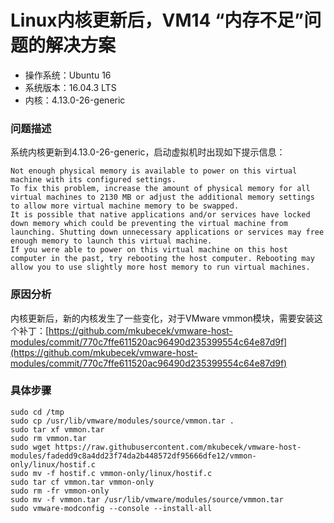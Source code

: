 # Linux内核更新后，VM14 “内存不足”问题的解决方案

- 操作系统：Ubuntu 16
- 系统版本：16.04.3 LTS
- 内核：4.13.0-26-generic

### 问题描述

系统内核更新到4.13.0-26-generic，启动虚拟机时出现如下提示信息：
```text
Not enough physical memory is available to power on this virtual machine with its configured settings.
To fix this problem, increase the amount of physical memory for all virtual machines to 2130 MB or adjust the additional memory settings to allow more virtual machine memory to be swapped.
It is possible that native applications and/or services have locked down memory which could be preventing the virtual machine from launching. Shutting down unnecessary applications or services may free enough memory to launch this virtual machine.
If you were able to power on this virtual machine on this host computer in the past, try rebooting the host computer. Rebooting may allow you to use slightly more host memory to run virtual machines.
```

### 原因分析
内核更新后，新的内核发生了一些变化，对于VMware vmmon模块，需要安装这个补丁：[https://github.com/mkubecek/vmware-host-modules/commit/770c7ffe611520ac96490d235399554c64e87d9f](https://github.com/mkubecek/vmware-host-modules/commit/770c7ffe611520ac96490d235399554c64e87d9f)

### 具体步骤

```console
sudo cd /tmp
sudo cp /usr/lib/vmware/modules/source/vmmon.tar .
sudo tar xf vmmon.tar
sudo rm vmmon.tar
sudo wget https://raw.githubusercontent.com/mkubecek/vmware-host-modules/fadedd9c8a4dd23f74da2b448572df95666dfe12/vmmon-only/linux/hostif.c
sudo mv -f hostif.c vmmon-only/linux/hostif.c
sudo tar cf vmmon.tar vmmon-only
sudo rm -fr vmmon-only
sudo mv -f vmmon.tar /usr/lib/vmware/modules/source/vmmon.tar
sudo vmware-modconfig --console --install-all
```
